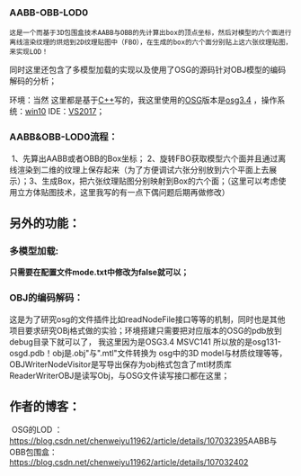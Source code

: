 ### AABB-OBB-LOD0
    这是一个而基于3D包围盒技术AABB与OBB的先计算出box的顶点坐标，然后对模型的六个面进行离线渲染纹理的烘焙到2D纹理贴图中（FBO），在生成的box的六个面分别贴上这六张纹理贴图，来实现LOD！
同时这里还包含了多模型加载的实现以及使用了OSG的源码针对OBJ模型的编码解码的分析；

环境：当然 这里都是基于<u>C++</u>写的，我这里使用的<u>OSG</u>版本是<u>osg3.4</u> ，操作系统：<u>win10</u> IDE：<u>VS2017</u>；
			

###   AABB&OBB-LOD0流程：

​			1、先算出AABB或者OBB的Box坐标；
​			2、旋转FBO获取模型六个面并且通过离线渲染到二维的纹理上保存起来（为了方便调试六张分别放到六个平面上去展示）；
​			3、生成Box，把六张纹理贴图分别映射到Box的六个面；（这里可以考虑使用立方体贴图技术，这里我写的有一点下偶问题后期再做修改）

## 另外的功能：

### 多模型加载:

**只需要在配置文件mode.txt中修改为false就可以；**

### OBJ的编码解码：

这是为了研究osg的文件插件比如readNodeFile接口等等的机制，同时也是其他项目要求研究OBj格式做的实验；环境搭建只需要把对应版本的OSG的pdb放到debug目录下就可以了，
我这里因为是OSG3.4 MSVC141 所以放的是osg131-osgd.pdb！obj是.obj"与".mtl"文件转换为 osg中的3D model与材质纹理等等，OBJWriterNodeVisitor是写导出保存为obj格式包含了mtl材质库
ReaderWriterOBJ是读写Obj，与OSG文件读写接口都在这里；

## 作者的博客：

​			OSG的LOD ：https://blog.csdn.net/chenweiyu11962/article/details/107032395
​			AABB与OBB包围盒：https://blog.csdn.net/chenweiyu11962/article/details/107032402